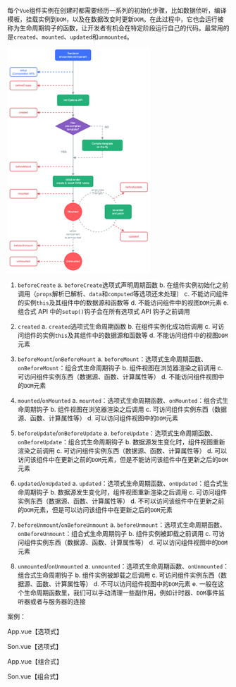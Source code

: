 每个`Vue`组件实例在创建时都需要经历一系列的初始化步骤，比如数据侦听，编译模板，挂载实例到`DOM`，以及在数据改变时更新`DOM`。在此过程中，它也会运行被称为生命周期钩子的函数，让开发者有机会在特定阶段运行自己的代码。最常用的是`created`、`mounted`、`updated`和`unmounted`。

<img src="assets/Pasted image 20230417223042.png" alt="Pasted image 20230417223042" style="zoom: 50%;" />

1.  `beforeCreate`
a.  `beforeCreate`选项式声明周期函数
b.  在组件实例初始化之前调用（`props`解析已解析、`data`和`computed`等选项还未处理）
c.  不能访问组件的实例`this`及其组件中的数据源和函数等
d.  不能访问组件中的视图`DOM`元素
e.  组合式 API 中的`setup()`钩子会在所有选项式 API 钩子之前调用

2.  `created`
a.  `created`选项式生命周期函数
b.  在组件实例化成功后调用
c.  可访问组件的实例`this`及其组件中的数据源和函数等
d.  不能访问组件中的视图`DOM`元素

3.  `beforeMount`/`onBeforeMount`
a.  `beforeMount`：选项式生命周期函数、`onBeforeMount`：组合式生命周期钩子
b.  组件视图在浏览器渲染之前调用
c.  可访问组件实例东西（数据源、函数、计算属性等）
d.  不能访问组件视图中的`DOM`元素

4.  `mounted`/`onMounted`
a.  `mounted`：选项式生命周期函数、`onMounted`：组合式生命周期钩子
b.  组件视图在浏览器渲染之后调用
c.  可访问组件实例东西（数据源、函数、计算属性等）
d.  可以访问组件视图中的`DOM`元素

5.  `beforeUpdate`/`onBeforeUpdate`
a.  `beforeUpdate`：选项式生命周期函数、`onBeforeUpdate`：组合式生命周期钩子
b.  数据源发生变化时，组件视图重新渲染之前调用
c.  可访问组件实例东西（数据源、函数、计算属性等）
d.  可以访问该组件中在更新之前的`DOM`元素，但是不能访问该组件中在更新之后的`DOM`元素

6.  `updated`/`onUpdated`
a.  `updated`：选项式生命周期函数、`onUpdated`：组合式生命周期钩子
b.  数据源发生变化时，组件视图重新渲染之后调用
c.  可访问组件实例东西（数据源、函数、计算属性等）
d.  不可以访问该组件中在更新之前的`DOM`元素，但是可以访问该组件中在更新之后的`DOM`元素

7.  `beforeUnmount`/`onBeforeUnmount`
a.  `beforeUnmount`：选项式生命周期函数、`onBeforeUnmount`：组合式生命周期钩子
b.  组件实例被卸载之前调用
c.  可访问组件实例东西（数据源、函数、计算属性等）
d.  可以访问组件视图中的`DOM`元素

8.  `unmounted`/`onUnmounted`
a.  `unmounted`：选项式生命周期函数、`onUnmounted`：组合式生命周期钩子
b.  组件实例被卸载之后调用
c.  可访问组件实例东西（数据源、函数、计算属性等）
d.  不可以访问组件视图中的`DOM`元素
e.  一般在这个生命周期函数里，我们可以手动清理一些副作用，例如计时器、`DOM`事件监听器或者与服务器的连接



案例：  

App.vue【选项式】

Son.vue【选项式】

App.vue【组合式】

Son.vue【组合式】

